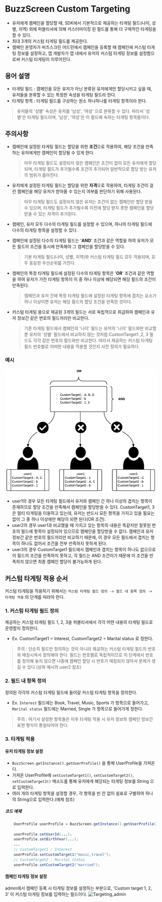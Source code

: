 # BuzzScreen Custom Targeting
- 유저에게 캠페인을 할당할 때, SDK에서 기본적으로 제공하는 타게팅 필드(나이, 성별, 지역) 외에 퍼블리셔에 의해 커스터마이징 된 필드를 통해 더 구체적인 타게팅을 할 수 있다.
- 최대 3개의 커스텀 타게팅 필드를 제공한다.
- 캠페인 운영자가 버즈스크린 어드민에서 캠페인을 등록할 때 캠페인에 커스텀 타게팅 정보를 설정하고, 앱 개발자가 앱 내에서 유저의 커스텀 타게팅 정보를 설정함으로써 커스텀 타게팅이 이루어진다.

## 용어 설명
- 타게팅 필드 : 캠페인을 모든 유저가 아닌 분류된 유저에게만 할당시키고 싶을 때, 유저들을 분류할 수 있는 특정한 속성을 타게팅 필드라 한다.
- 타게팅 항목 : 타게팅 필드를 구성하는 원소 하나하나를 타게팅 항목이라 한다.

> 유저들의 '성별' 속성은 유저를 '남성', '여성' 으로 분류할 수 있다. 따라서 '성별'은 타게팅 필드이며, '남성', '여성'은 이 필드에 속하는 타게팅 항목들이다.

## 주의사항
- 캠페인에 설정된 타게팅 필드는 할당을 위한 **조건**으로 작용하여, 해당 조건을 만족하는 유저에게만 캠페인이 할당될 수 있게 한다.
	
	> 아무 타게팅 필드도 설정되지 않은 캠페인은 조건이 없이 모든 유저에게 할당되며, 타게팅 필드가 추가될수록 조건이 추가되어 일반적으로 할당 받는 유저의 범위가 좁아진다.

- 유저에게 설정된 타게팅 필드는 할당을 위한 **자격**으로 작용하여, 타게팅 조건이 걸린 캠페인을 해당 유저가 받아올 수 있는지 여부를 판단하기 위해 사용된다.
	
	> 아무 타게팅 필드도 설정되지 않은 유저는 조건이 없는 캠페인만 할당 받을 수 있으며, 타게팅 필드가 추가될수록 이전에 할당 받지 못한 캠페인을 할당 받을 수 있는 자격이 추가된다.

- 캠페인, 유저 모두 다수의 타게팅 필드를 설정할 수 있으며, 하나의 타게팅 필드에 다수의 타게팅 항목을 설정할 수 있다.

- 캠페인에 설정된 다수의 타게팅 필드는 '**AND**' 조건과 같은 역할을 하여 유저가 모든 필드의 조건을 동시에 만족해야 그 캠페인을 할당받을 수 있다.
	
	> 기본 타게팅 필드(나이, 성별, 지역)와 커스텀 타게팅 필드 모두 적용되며, 모두 동등한 우선순위를 가진다.

- 캠페인의 특정 타게팅 필드에 설정된 다수의 타게팅 항목은 '**OR**' 조건과 같은 역할을 하여 유저가 가진 타게팅 항목이 이 중 하나 이상에 해당되면 해당 필드의 조건이 만족된다.
	
	> 캠페인과 유저 간에 특정 타게팅 필드에 설정된 타게팅 항목에 겹치는 요소가 하나 이상이면 유저는 해당 필드의 할당 조건을 만족한 것이다.

- 커스텀 타게팅 용으로 제공된 3개의 필드는 서로 독립적으로 취급하여 캠페인과 유저 정보간 같은 번호의 필드끼리만 비교한다.
	
	> 기존 타게팅 필드에서 캠페인의 '나이' 필드는 유저의 '나이' 필드와만 비교할 뿐 유저의 '성별' 필드에서 비교하지 않는 것처럼 CustomTarget1 ,2, 3 필드도 각각 같은 번호의 필드와만 비교한다. 따라서 제공하는 커스텀 타게팅 필드 번호별로 어떠한 내용을 적용할 것인지 사전 정의가 필요하다.

### 예시
![Custom_Targeting_Example](custom_targeting_example.png)
- user1의 경우 모든 타게팅 필드에서 유저와 캠페인 간 하나 이상의 겹치는 항목이 존재하므로 할당 조건을 만족해서 캠페인을 할당받을 수 있다. CustomTarget1, 3은 멀티 타게팅을 이용하고 있는데, 유저는 반드시 모든 항목을 가지고 있을 필요는 없이 그 중 하나 이상에만 해당이 되면 된다(OR 조건).
- user2의 경우 user1과 비교했을 때 가지고 있는 항목의 내용은 똑같지만 잘못된 번호의 필드에 항목이 설정되어 있으므로 캠페인을 할당받을 수 없다. 캠페인과 유저 정보간 같은 번호의 필드끼리만 비교하기 때문에, 이 경우 모든 필드에서 겹치는 항목이 하나도 없어서 조건을 전부 만족하지 못하게 된다.
- user3의 경우 CustomTarget1 필드에서 캠페인과 겹치는 항목이 하나도 없으므로 이 필드의 조건을 만족하지 못하고, 각 필드는 AND 조건이기 때문에 이 조건을 만족하지 않으면 최종 캠페인 할당이 불가능하게 된다.

## 커스텀 타게팅 적용 순서
커스텀 타게팅을 적용하기 위해서는 `커스텀 타게팅 필드 정의 -> 필드 내 항목 정의 -> 타게팅 적용` 의 단계를 따라야 한다.

### 1. 커스텀 타게팅 필드 정의
제공하는 커스텀 타게팅 필드 1, 2, 3을 퍼블리셔에서 각각 어떤 내용의 타게팅 필드로 운영할지 정의한다.

- Ex. CustomTarget1 = Interest, CustomTarget2 = Marital status 로 정한다.

> 주의 : 단순히 필드만 정의하는 것이 아니라 제공하는 커스텀 타게팅 필드의 번호와 매칭시켜서 정의해야 한다. 필드는 번호별로 독립적이므로 이 단계에서 번호를 정의해 놓지 않으면 나중에 캠페인 할당 시 번호가 매칭되지 않아서 문제가 생길 수 있다.(상위 예시의 user2 참조)

### 2. 필드 내 항목 정의
정의된 각각의 커스텀 타게팅 필드에 들어갈 커스텀 타게팅 항목을 정의한다.

- Ex. `Interest` 필드에는 Book, Travel, Music, Sports 가 항목으로 들어가고, `Marital status` 필드에는 Married, Single 가 항목으로 들어가게 정한다.

> 주의 : 여기서 설정한 항목들은 이후 타게팅 적용 시 유저 정보와 캠페인 정보간 표현 형식이 통일되어야 한다.

### 3. 타게팅 적용
#### 유저 타게팅 정보 설정
- `BuzzScreen.getInstance().getUserProfile()` 을 통해 UserProfile을 가져온다.
- 가져온 UserProfile에  `setCustomTarget1()`, `setCustomTarget2()`, `setCustomTarget3()` 메소드를 통해 유저에게 해당되는 타게팅 정보를 String 으로 입력한다.
- 여러 개의 타게팅 항목을 설정할 경우, 각 항목을 빈 칸 없이 쉼표로 구별하여 하나의 String으로 입력한다.(예제 참조)

##### 코드 예제
```Java
	UserProfile userProfile = BuzzScreen.getInstance().getUserProfile();
	
	userProfile.setUserId(...);
	userProfile.setBirthYear(...);
	...
	// CustomTarget1 : Interest
	userProfile.setCustomTarget1("music,travel");
    // CustomTarget2 : Marital status
    userProfile.setCustomTarget2("married");
```

#### 캠페인 타게팅 정보 설정
admin에서 캠페인 등록 시 타게팅 정보를 설정하는 부분으로, 'Custom target 1, 2, 3' 이 커스텀 타게팅 정보를 입력하는 필드이다.
![Targeting_admin](targeting_admin.png)